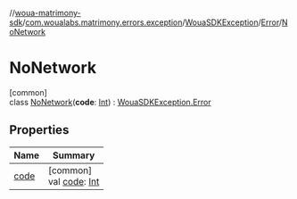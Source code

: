 //[woua-matrimony-sdk](../../../../../index.md)/[com.woualabs.matrimony.errors.exception](../../../index.md)/[WouaSDKException](../../index.md)/[Error](../index.md)/[NoNetwork](index.md)

# NoNetwork

[common]\
class [NoNetwork](index.md)(**code**: [Int](https://kotlinlang.org/api/latest/jvm/stdlib/kotlin/-int/index.html)) : [WouaSDKException.Error](../index.md)

## Properties

| Name | Summary |
|---|---|
| [code](index.md#-1774763243%2FProperties%2F-2142679453) | [common]<br>val [code](index.md#-1774763243%2FProperties%2F-2142679453): [Int](https://kotlinlang.org/api/latest/jvm/stdlib/kotlin/-int/index.html) |
